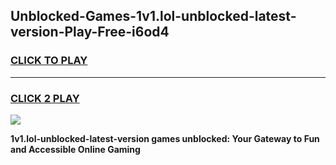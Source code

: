 
## Unblocked-Games-1v1.lol-unblocked-latest-version-Play-Free-i6od4
<h3>
<a href="https://premium76.site?title=1v1.lol-unblocked-latest-version&ref=21A">CLICK TO PLAY</a></h3>
<hr>

<h3>
<a href="https://premium76.site?title=1v1.lol-unblocked-latest-version&ref=21A">CLICK 2 PLAY</a>
  
</h3>

<a href="https://premium76.site?title=1v1.lol-unblocked-latest-version&ref=21A"><img src="https://clearcache.store/games.png"></a>


**1v1.lol-unblocked-latest-version games unblocked: Your Gateway to Fun and Accessible Online Gaming**

